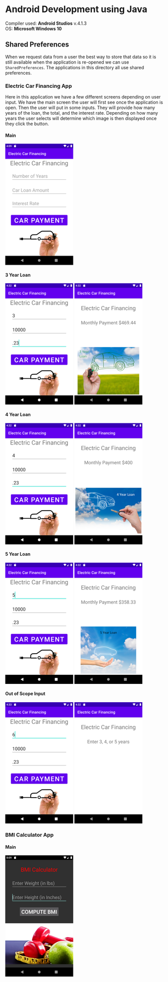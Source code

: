 # Android Development using Java

Compiler used: **Android Studios** v.4.1.3 <br />
OS: **Microsoft Windows 10**

## Shared Preferences

When we request data from a user the best way to store that data so it is still available when the application is re-opened we can use `SharedPreferences`. The applications in this directory all use shared preferences.


### Electric Car Financing App

Here in this application we have a few different screens depending on user input. We have the main screen the user will first see once the application is open. Then the user will put in some inputs. They will provide how many years of the loan, the total, and the interest rate. Depending on how many years the user selects will determine which image is then displayed once they click the button. 


#### Main

![Main](https://github.com/aquaman48/Android-Apps/blob/main/Screenshots/Electric-Car-Financing-App/Electric_Car_Main.png)

#### 3 Year Loan 

![3Input](https://github.com/aquaman48/Android-Apps/blob/main/Screenshots/Electric-Car-Financing-App/Electric_Car_Input3.png) ![3Result](https://github.com/aquaman48/Android-Apps/blob/main/Screenshots/Electric-Car-Financing-App/Electric_Car_Input3_Result.png)

#### 4 Year Loan 

![4Input](https://github.com/aquaman48/Android-Apps/blob/main/Screenshots/Electric-Car-Financing-App/Electric_Car_Input4.png) ![4Result](https://github.com/aquaman48/Android-Apps/blob/main/Screenshots/Electric-Car-Financing-App/Electric_Car_Input4_Results.png)

#### 5 Year Loan

![5Input](https://github.com/aquaman48/Android-Apps/blob/main/Screenshots/Electric-Car-Financing-App/Electric_Car_Input5.png) ![5Result](https://github.com/aquaman48/Android-Apps/blob/main/Screenshots/Electric-Car-Financing-App/Electric_Car_Input5_Results.png)

#### Out of Scope Input

![NoScopeIn](https://github.com/aquaman48/Android-Apps/blob/main/Screenshots/Electric-Car-Financing-App/Electric_Car_Input6_Results.png) ![NoScopeResult](https://github.com/aquaman48/Android-Apps/blob/main/Screenshots/Electric-Car-Financing-App/Electric_Car_Input6.png)

### BMI Calculator App


#### Main

![Main](https://github.com/aquaman48/Android-Apps/blob/main/Screenshots/BMI-Calculator-Shared-Pref/BMI_Calculator_Main.png)
